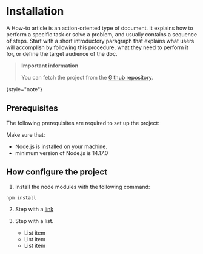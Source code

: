 # Installation

A How-to article is an action-oriented type of document.
It explains how to perform a specific task or solve a problem, and usually contains a sequence of steps.
Start with a short introductory paragraph that explains what users will accomplish by following this procedure,
what they need to perform it for, or define the target audience of the doc.

> **Important information**
>
> You can fetch the project from the [Github repository](https://github.com/fixdsj/MoneyMinderWeb.git).
>
{style="note"}

## Prerequisites

The following prerequisites are required to set up the project:

Make sure that:
- Node.js is installed on your machine.
- minimum version of Node.js is 14.17.0

## How configure the project

1. Install the node modules with the following command:

```bash
npm install
```

2. Step with a [link](https://www.jetbrains.com)

3. Step with a list.
   - List item
   - List item
   - List item